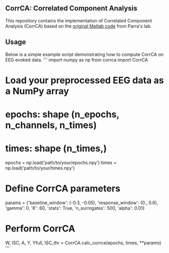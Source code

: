 ## CorrCA: Correlated Component Analysis

This repository contains the implementation of Correlated Component Analysis (CorrCA) based on the [original Matlab code](https://www.parralab.org/corrca/) from Parra's lab.

## Usage
Below is a simple example script demonstrating how to compute CorrCA on EEG evoked data.
'''
import numpy as np
from corrca import CorrCA

# Load your preprocessed EEG data as a NumPy array
# epochs: shape (n_epochs, n_channels, n_times)
# times: shape (n_times,)
epochs = np.load('path/to/your/epochs.npy')
times = np.load('path/to/your/times.npy')

# Define CorrCA parameters
params = {'baseline_window': (-0.3, -0.05), 'response_window': (0., 0.6), 'gamma': 0, 'K': 60, 'stats': True, 'n_surrogates': 500, 'alpha': 0.01}

# Perform CorrCA
W, ISC, A, Y, Yfull, ISC_thr = CorrCA.calc_corrca(epochs, times, **params)
'''
